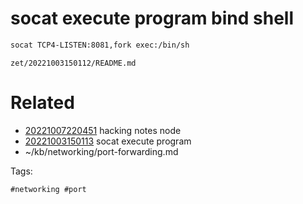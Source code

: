 # socat execute program bind shell
```bash
socat TCP4-LISTEN:8081,fork exec:/bin/sh
```

` zet/20221003150112/README.md `

# Related

- [20221007220451](/zet/20221007220451/README.md) hacking notes node
- [20221003150113](/zet/20221003150113/README.md) socat execute program
- ~/kb/networking/port-forwarding.md

Tags:

    #networking #port 
